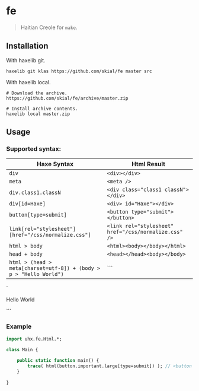 # fe

> Haitian Creole for `make`.

## Installation

With haxelib git.

```
haxelib git klas https://github.com/skial/fe master src
```

With haxelib local.

```
# Download the archive.
https://github.com/skial/fe/archive/master.zip

# Install archive contents.
haxelib local master.zip
```

## Usage

### Supported syntax:

Haxe Syntax | Html Result
------------ | -------------
`div` | `<div></div>`
`meta` | `<meta />`
`div.class1.classN` | `<div class="class1 classN"></div>`
`div[id=Haxe]` | `<div> id="Haxe"></div>`
`button[type=submit]` | `<button type="submit"></button>`
`link[rel="stylesheet"][href="/css/normalize.css"]` | `<link rel="stylesheet" href="/css/normalize.css" />`
`html > body` | `<html><body></body></html>`
`head + body` | `<head></head><body></body>`
`html > (head > meta[charset=utf-8]) + (body > p > "Hello World")` | ```
<html>
	<head>
		<meta charset="utf-8" />
	</head>`
	<body>
		<p>
			Hello World
		</p>
	</body>
</html>
```

### Example

```Haxe
import uhx.fe.Html.*;

class Main {
	
	public static function main() {
		trace( html(button.important.large[type=submit]) ); // <button class="important large" type="submit"></button>
	}
	
}
```
